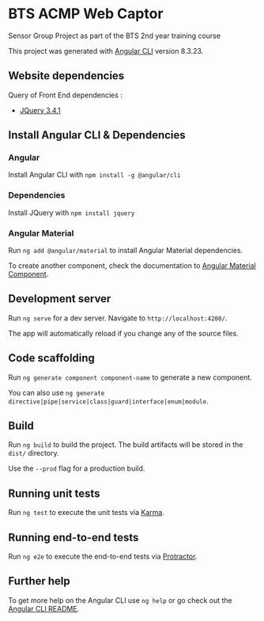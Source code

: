 # BTS ACMP Web Captor
Sensor Group Project as part of the BTS 2nd year training course

This project was generated with [Angular CLI](https://github.com/angular/angular-cli) version 8.3.23.

## Website dependencies

Query of Front End dependencies :

* [JQuery 3.4.1](https://api.jquery.com/)

## Install Angular CLI & Dependencies

### Angular

Install Angular CLI with `npm install -g @angular/cli`

### Dependencies

Install JQuery with `npm install jquery`

### Angular Material

Run `ng add @angular/material` to install Angular Material dependencies.

To create another component, check the documentation to [Angular Material Component](https://material.angular.io/components/categories).

## Development server

Run `ng serve` for a dev server. Navigate to `http://localhost:4200/`.

The app will automatically reload if you change any of the source files.

## Code scaffolding

Run `ng generate component component-name` to generate a new component.

You can also use `ng generate directive|pipe|service|class|guard|interface|enum|module`.

## Build

Run `ng build` to build the project. The build artifacts will be stored in the `dist/` directory.

Use the `--prod` flag for a production build.

## Running unit tests

Run `ng test` to execute the unit tests via [Karma](https://karma-runner.github.io).

## Running end-to-end tests

Run `ng e2e` to execute the end-to-end tests via [Protractor](http://www.protractortest.org/).

## Further help

To get more help on the Angular CLI use `ng help` or go check out the [Angular CLI README](https://github.com/angular/angular-cli/blob/master/README.md).
